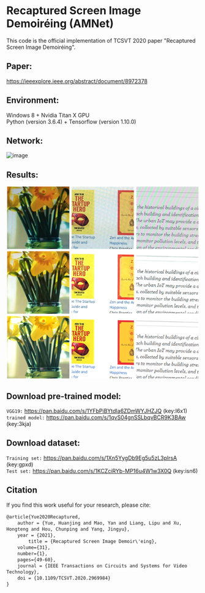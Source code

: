 # Recaptured Screen Image Demoiréing (AMNet)
This code is the official implementation of TCSVT 2020 paper "Recaptured Screen Image Demoiréing".

Paper:<br>
--------
https://ieeexplore.ieee.org/abstract/document/8972378<br>

Environment:<br>
--------
Windows 8 + Nvidia Titan X GPU <br>
Python (version 3.6.4) + Tensorflow (version 1.10.0) <br>

Network:<br>
-------
![image](https://github.com/tju-maoyan/AMNet/blob/master/images/Network.png)

Results:<br>
-------
![image](https://github.com/tju-maoyan/AMNet/blob/master/images/demoire_exp.png)

Download pre-trained model:<br>
--------
`VGG19:` https://pan.baidu.com/s/1YFbPiBYtdIa6ZDmWYJHZJQ (key:l6x1)<br>
`trained model:` https://pan.baidu.com/s/1qvS04gnSSLbqvBCR9K3BAw (key:3kja)<br>

Download dataset:<br>
--------
`Training set:` https://pan.baidu.com/s/1Xn5YygDb9Eg5u5zL3plrsA (key:gpxd)<br>
`Test set:` https://pan.baidu.com/s/1KCZciRYb-MP16u4W1w3X0Q (key:isn6)<br>

Citation<br>
-------
If you find this work useful for your research, please cite:<br>
```
@article{Yue2020Recaptured,
	author = {Yue, Huanjing and Mao, Yan and Liang, Lipu and Xu, Hongteng and Hou, Chunping and Yang, Jingyu},
	year = {2021},
        title = {Recaptured Screen Image Demoir\'eing},
	volume={31},
	number={1},
	pages={49-60},
	journal = {IEEE Transactions on Circuits and Systems for Video Technology},
	doi = {10.1109/TCSVT.2020.2969984}
}
```

